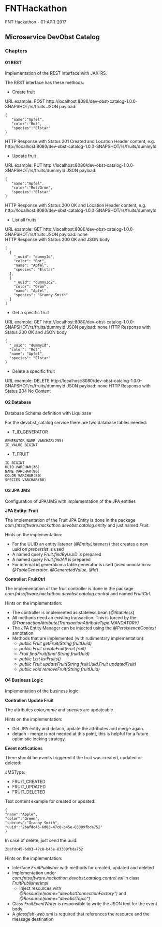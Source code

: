 # FNTHackathon
FNT Hackathon - 01-APR-2017

## Microservice DevObst Catalog 

### Chapters
#### 01 REST
Implementation of the REST interface with JAX-RS.

The REST interface has these methods:
  
*  Create fruit

URL example:  POST http://localhost:8080/dev-obst-catalog-1.0.0-SNAPSHOT/rs/fruits
JSON payload:

    {	   
	   "name":"Apfel",
	   "color":"Rot",
	   "species":"Elstar"
    }    
    
HTTP Response with Status 201 Created and Location Header content, e.g. http://localhost:8080/dev-obst-catalog-1.0.0-SNAPSHOT/rs/fruits/dummyId

*  Update fruit

URL example:  PUT http://localhost:8080/dev-obst-catalog-1.0.0-SNAPSHOT/rs/fruits/dummyId
JSON payload:

    {	   
	   "name":"Apfel",
	   "color":"Rot/Grün",
	   "species":"Elstar"
    }    
    
HTTP Response with Status 200 OK and Location Header content, e.g. http://localhost:8080/dev-obst-catalog-1.0.0-SNAPSHOT/rs/fruits/dummyId

*  List all fruits

URL example:  GET http://localhost:8080/dev-obst-catalog-1.0.0-SNAPSHOT/rs/fruits
JSON payload: none    
HTTP Response with Status 200 OK and JSON body

    [
	  {
	    "_uuid": "dummyId",
	    "color": "Rot",
	    "name": "Apfel",
	    "species": "Elstar"
	  },
	  {
	    "_uuid": "dummyId2",
	    "color": "Grün",
	    "name": "Apfel",
	    "species": "Granny Smith"
	  }
	]

* Get a specific fruit

URL example:  GET http://localhost:8080/dev-obst-catalog-1.0.0-SNAPSHOT/rs/fruits/dummyId
JSON payload: none
HTTP Response with Status 200 OK and JSON body

    {
	  "_uuid": "dummyId",
	  "color": "Rot",
	  "name": "Apfel",
	  "species": "Elstar"
	}
	
* Delete a specific fruit

URL example:  DELETE http://localhost:8080/dev-obst-catalog-1.0.0-SNAPSHOT/rs/fruits/dummyId
JSON payload: none
HTTP Response with Status 204 No Content


#### 02 Database
Database Schema definition with Liquibase

For the devobst_catalog service there are two database tables needed:

* T\_ID\_GENERATOR

```
GENERATOR_NAME VARCHAR(255)
ID_VALUE BIGINT
```    

* T_FRUIT

```
ID BIGINT
UUID VARCHAR(36)
NAME VARCHAR(80)
COLOR VARCHAR(80)
SPECIES VARCHAR(80)
```


#### 03 JPA JMS
Configuration of JPA/JMS with implementation of the JPA entities

**JPA Entity: Fruit**

The implementation of the Fruit JPA Entity is done in the package *com.fntsoftware.hackathon.devobst.catalog.entity* and just named *Fruit*.

Hints on the implementation:

* For the UUID an entity listener (*@EntityListeners*) that creates a new uuid on *prepersist* is used
* A named query *Fruit.findByUUID* is prepared
* A named query *Fruit.findAll* is prepared
* For internal id generation a table generator is used (used annotations: *@TableGenerator*, *@GeneratedValue*, *@Id*) 

**Controller: FruitCtrl**

The implementation of the fruit controller is done in the package *com.fntsoftware.hackathon.devobst.catalog.control* and named *FruitCtrl*. 

Hints on the implementation:

* The controller is implemented as stateless bean (*@Stateless*)
* All methods need an existing transaction. This is forced by the *@TransactionAttribute(TransactionAttributeType.MANDATORY)*
* The JPA Entity Manager can be injected using the *@PersistenceContext* annotation
* Methods that are implemented (with rudimentary implementation):
    * *public Fruit getFruit(String fruitUuid)*
    * *public Fruit createFruit(Fruit fruit)*
    * *Fruit findFruit(final String fruitUuid)*
    * *public List<Fruit> listFruits()*
    * *public Fruit updateFruit(String fruitUuid,Fruit updatedFruit)*
    * *public void removeFruit(String fruitUuid)*	

#### 04 Business Logic
Implementation of the business logic

**Controller: Update Fruit**

The attributes *color*,*name* and *species* are updateable.

Hints on the implementation:

* Get JPA entity and detach, update the attributes and merge again.
* detach - merge is not needed at this point, this is helpful for a future optimistic locking strategy.

**Event notfications**

There should be events triggered if the fruit was created, updated or deleted:

JMSType:

* FRUIT_CREATED
* FRUIT_UPDATED
* FRUIT_DELETED

Text content example for created or updated: 


	{
	"name":"Apple",
	"color":"Green",
	"species":"Granny Smith",
	"uuid":"2bafdc45-6d83-47c8-b45e-83309fbda752"
	}

In case of delete, just send the uuid:

	2bafdc45-6d83-47c8-b45e-83309fbda752
	
Hints on the implementation:

* Interface *FruitPublisher* with methods for created, updated and deleted
* Implementation under *com.fntsoftware.hackathon.devobst.catalog.control.esi* in class *FruitPublisherImpl*
    * Inject resources with *@Resource(name="devobstConnectionFactory")* and *@Resource(name="devobstTopic")*
* Class *FruitEventWriter* is responsible to write the JSON text for the event body
* A *glassfish-web.xml* is required that references the resource and the message destination
